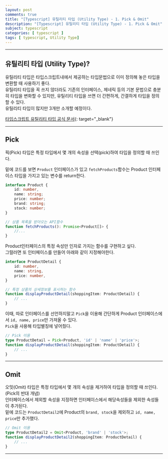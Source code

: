 ```yaml
---
layout: post
comments: true
title: "[Typescript] 유틸리티 타입 (Utility Type) - 1. Pick & Omit"
description: "[Typescript] 유틸리티 타입 (Utility Type) - 1. Pick & Omit"
subject: typescript
categories: [ typescript ]
tags: [ typescript, Utility Type]
---
```


<hr>

## 유틸리티 타입 (Utility Type)?

유틸리티 타입은 타입스크립트내에서 제공하는 타입문법으로 이미 정의해 놓은 타입을 변환할 때 사용하기 좋다.  
유틸리티 타입을 꼭 쓰지 않더라도 기존의 인터페이스, 제네릭 등의 기본 문법으로 충분히 타입을 변화할 수 있지만, 유틸리티 타입을 쓰면 더 간편하게, 간결하게 타입을 정의 할 수 있다.  
유틸리티 타입이 많지만 3개만 소개할 예정이다.  

[타입스크립트 유틸리티 타입 공식 문서](https://www.typescriptlang.org/docs/handbook/utility-types.html){: target="_blank"}

<hr>

## Pick

픽(Pick) 타입은 특정 타입에서 몇 개의 속성을 선택(pick)하여 타입을 정의할 때 쓰인다.

밑에 코드를 보면 `Product` 인터페이스가 있고 `fetchProducts`함수는 Product 인터페이스 타입을 가지고 있는 변수를 return한다.

```typescript
interface Product {
    id: number,
    name: string;
    price: number;
    brand: string;
    stock: number;
}

// 상품 목록을 받아오는 API함수
function fetchProducts(): Promise<Product[]> {
    //...
}
```

Product인터페이스의 특정 속성만 인자로 가지는 함수를 구현하고 싶다.  
그럴러면 또 인터페이스를 만들어 아래와 같이 지정해야한다.

```typescript
interface ProductDetail {
    id: number,
    name: string,
    price: number,
}

// 특정 상품의 상세정보를 표시하는 함수
function displayProductDetail(shoppingItem: ProductDetail) {
    // ...
}
```

이때, 따로 인터페이스를 선언하지말고 `Pick`을 이용해 간단하게 Product 인터페이스에서  `id, name, price`만 가져올 수 있다.  
`Pick`을 사용해 타입별칭에 넣어줬다.

```typescript
// Pick 이용
type ProductDetail = Pick<Product, 'id' | 'name' | 'price'>;
function displayProductDetail(shoppingItem: ProductDetail) {
    // ...
}
```

<hr>

## Omit

오밋(Omit) 타입은 특정 타입에서 몇 개의 속성을 제거하여 타입을 정의할 때 쓰인다. (Pick의 반대 개념)  
인터페이스에서 제외할 속성을 지정하면 인터페이스에서 해당속성들을 제외한 속성들이 추가된다.  
밑에 코드는 `ProductDetail2`에 Product의 `brand, stock`을 제외하고 `id, name, price`만 추가했다.

```typescript
// Omit 이용
type ProductDetail2 = Omit<Product, 'brand' | 'stock'>;
function displayProductDetail2(shoppingItem: ProductDetail) {
    // ...
}

```

<hr>

